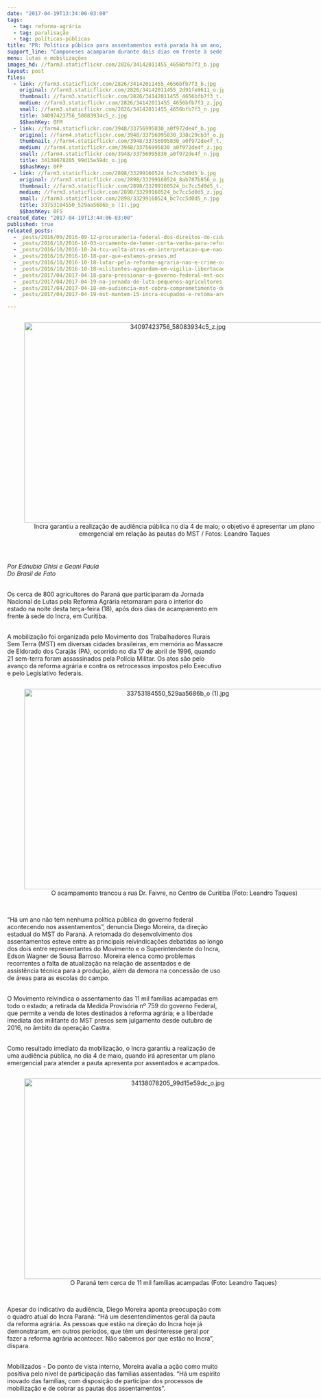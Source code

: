 ```yaml
---
date: "2017-04-19T13:34:00-03:00"
tags:
  - tag: reforma-agrária
  - tag: paralisação
  - tag: políticas-públicas
title: "PR: Política pública para assentamentos está parada há um ano, diz dirigente do MST"
support_line: "Camponeses acamparam durante dois dias em frente à sede do Incra PR, em Curitiba"
menu: lutas e mobilizações
images_hd: //farm3.staticflickr.com/2826/34142011455_4656bfb7f3_b.jpg
layout: post
files:
  - link: //farm3.staticflickr.com/2826/34142011455_4656bfb7f3_b.jpg
    original: //farm3.staticflickr.com/2826/34142011455_2d91fe9611_o.jpg
    thumbnail: //farm3.staticflickr.com/2826/34142011455_4656bfb7f3_t.jpg
    medium: //farm3.staticflickr.com/2826/34142011455_4656bfb7f3_z.jpg
    small: //farm3.staticflickr.com/2826/34142011455_4656bfb7f3_n.jpg
    title: 34097423756_58083934c5_z.jpg
    $$hashKey: 0FM
  - link: //farm4.staticflickr.com/3948/33756995830_a0f972de4f_b.jpg
    original: //farm4.staticflickr.com/3948/33756995830_338c29cb3f_o.jpg
    thumbnail: //farm4.staticflickr.com/3948/33756995830_a0f972de4f_t.jpg
    medium: //farm4.staticflickr.com/3948/33756995830_a0f972de4f_z.jpg
    small: //farm4.staticflickr.com/3948/33756995830_a0f972de4f_n.jpg
    title: 34138078205_99d15e59dc_o.jpg
    $$hashKey: 0FP
  - link: //farm3.staticflickr.com/2898/33299160524_bc7cc5d0d5_b.jpg
    original: //farm3.staticflickr.com/2898/33299160524_8ab787b856_o.jpg
    thumbnail: //farm3.staticflickr.com/2898/33299160524_bc7cc5d0d5_t.jpg
    medium: //farm3.staticflickr.com/2898/33299160524_bc7cc5d0d5_z.jpg
    small: //farm3.staticflickr.com/2898/33299160524_bc7cc5d0d5_n.jpg
    title: 33753184550_529aa5686b_o (1).jpg
    $$hashKey: 0FS
created_date: "2017-04-19T13:44:06-03:00"
published: true
releated_posts:
  - _posts/2016/09/2016-09-12-procuradoria-federal-dos-direitos-do-cidadao-quer-retomada-da-reforma-agraria-no-pais.md
  - _posts/2016/10/2016-10-03-orcamento-de-temer-corta-verba-para-reforma-agraria.md
  - _posts/2016/10/2016-10-24-tcu-volta-atras-em-interpretacao-que-nao-admitia-melhoria-de-vida-dos-assentados.md
  - _posts/2016/10/2016-10-18-por-que-estamos-presos.md
  - _posts/2016/10/2016-10-18-lutar-pela-reforma-agraria-nao-e-crime-organizado.md
  - _posts/2016/10/2016-10-18-militantes-aguardam-em-vigilia-libertacao-dos-presos-politicos-do-mst.md
  - _posts/2017/04/2017-04-18-para-pressionar-o-governo-federal-mst-ocupa-sede-do-incra-em-brasilia.md
  - _posts/2017/04/2017-04-19-na-jornada-de-luta-pequenos-agricultores-e-sem-terra-retomam-as-terras-do-acu.md
  - _posts/2017/04/2017-04-18-em-audiencia-mst-cobra-comprometimento-do-governo-do-estado-com-a-reforma-agraria.md
  - _posts/2017/04/2017-04-19-mst-mantem-15-incra-ocupados-e-retoma-area-abandonada-por-eike-batista.md

---
```

<div style="text-align:center">
<figure class="image" style="display:inline-block"><img alt="34097423756_58083934c5_z.jpg" height="467" src="//farm3.staticflickr.com/2826/34142011455_4656bfb7f3_b.jpg" width="700" />
<figcaption>Incra garantiu a realiza&ccedil;&atilde;o de audi&ecirc;ncia p&uacute;blica no dia 4 de maio; o objetivo &eacute; apresentar um plano emergencial em rela&ccedil;&atilde;o &agrave;s pautas do MST / Fotos: Leandro Taques</figcaption>
</figure>
</div>

<p>&nbsp;</p>

<p><em>Por Ednubia Ghisi e Geani Paula&nbsp;<br />
Do Brasil de Fato&nbsp;</em></p>

<p><br />
Os cerca de 800 agricultores do Paran&aacute; que participaram da Jornada Nacional de Lutas pela Reforma Agr&aacute;ria retornaram para o interior do estado na noite desta ter&ccedil;a-feira (18), ap&oacute;s dois dias de acampamento em frente &agrave; sede do Incra, em Curitiba.</p>

<p><br />
A mobiliza&ccedil;&atilde;o foi organizada pelo Movimento dos Trabalhadores Rurais Sem Terra (MST) em diversas cidades brasileiras, em mem&oacute;ria ao Massacre de Eldorado dos Caraj&aacute;s (PA), ocorrido no dia 17 de abril de 1996, quando 21 sem-terra foram assassinados pela Pol&iacute;cia Militar. Os atos s&atilde;o pelo avan&ccedil;o da reforma agr&aacute;ria e contra os retrocessos impostos pelo Executivo e pelo Legislativo federais.</p>

<div style="text-align:center">
<figure class="image" style="display:inline-block"><img alt="33753184550_529aa5686b_o (1).jpg" height="467" src="//farm3.staticflickr.com/2898/33299160524_bc7cc5d0d5_b.jpg" width="700" />
<figcaption>O acampamento trancou a rua Dr. Faivre, no Centro de Curitiba (Foto: Leandro Taques)</figcaption>
</figure>
</div>

<p><br />
&ldquo;H&aacute; um ano n&atilde;o tem nenhuma pol&iacute;tica p&uacute;blica do governo federal acontecendo nos assentamentos&rdquo;, denuncia Diego Moreira, da dire&ccedil;&atilde;o estadual do MST do Paran&aacute;. A retomada do desenvolvimento dos assentamentos esteve entre as principais reivindica&ccedil;&otilde;es debatidas ao longo dos dois entre representantes do Movimento e o Superintendente do Incra, Edson Wagner de Sousa Barroso. Moreira elenca como problemas recorrentes a falta de atualiza&ccedil;&atilde;o na rela&ccedil;&atilde;o de assentados e de assist&ecirc;ncia t&eacute;cnica para a produ&ccedil;&atilde;o, al&eacute;m da demora na concess&atilde;o de uso de &aacute;reas para as escolas do campo.</p>

<p><br />
O Movimento reivindica o assentamento das 11 mil fam&iacute;lias acampadas em todo o estado; a retirada da Medida Provis&oacute;ria n&ordm; 759 do governo Federal, que permite a venda de lotes destinados &agrave; reforma agr&aacute;ria; e a liberdade imediata dos militante do MST presos sem julgamento desde outubro de 2016, no &acirc;mbito da opera&ccedil;&atilde;o Castra.</p>

<p><br />
Como resultado imediato da mobiliza&ccedil;&atilde;o, o Incra garantiu a realiza&ccedil;&atilde;o de uma audi&ecirc;ncia p&uacute;blica, no dia 4 de maio, quando ir&aacute; apresentar um plano emergencial para atender a pauta apresenta por assentados e acampados.</p>

<div style="text-align:center">
<figure class="image" style="display:inline-block"><img alt="34138078205_99d15e59dc_o.jpg" height="467" src="//farm4.staticflickr.com/3948/33756995830_a0f972de4f_b.jpg" width="700" />
<figcaption>O Paran&aacute; tem cerca de 11 mil fam&iacute;lias acampadas (Foto: Leandro Taques)&nbsp;<br />
</figcaption>
</figure>
</div>

<p><br />
Apesar do indicativo da audi&ecirc;ncia, Diego Moreira aponta preocupa&ccedil;&atilde;o com o quadro atual do Incra Paran&aacute;: &ldquo;H&aacute; um desentendimentos geral da pauta da reforma agr&aacute;ria. As pessoas que est&atilde;o na dire&ccedil;&atilde;o do Incra hoje j&aacute; demonstraram, em outros per&iacute;odos, que t&ecirc;m um desinteresse geral por fazer a reforma agr&aacute;ria acontecer. N&atilde;o sabemos por que est&atilde;o no Incra&rdquo;, dispara.</p>

<p><br />
Mobilizados - Do ponto de vista interno, Moreira avalia a a&ccedil;&atilde;o como muito positiva pelo n&iacute;vel de participa&ccedil;&atilde;o das fam&iacute;lias assentadas. &ldquo;H&aacute; um esp&iacute;rito inovado das fam&iacute;lias, com disposi&ccedil;&atilde;o de participar dos processos de mobiliza&ccedil;&atilde;o e de cobrar as pautas dos assentamentos&rdquo;.</p>
